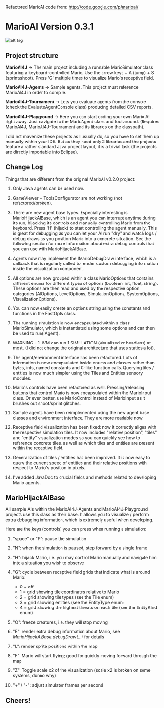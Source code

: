 Refactored MarioAI code from: http://code.google.com/p/marioai/

# MarioAI Version 0.3.1

![alt tag](https://github.com/medovina/MarioAI/raw/master/MarioAI4J/MatioAI4J.png)

## Project structure

**MarioAI4J** -> The main project including a runnable MarioSimulator class featuring a keyboard-controlled Mario.  Use the arrow keys + A (jump) + S (sprint/shoot).  Press 'G' multiple times to visualize Mario's receptive field.

**MarioAI4J-Agents** -> Sample agents.  This project must reference MarioAI4J in order to compile.

**MarioAI4J-Tournament** -> Lets you evaluate agents from the console (check the EvaluateAgentConsole class) producing detailed CSV reports.

**MarioAI4J-Playground** -> Here you can start coding your own Mario AI right away.  Just navigate to the MarioAgent class and fool around.  (Requires MarioAI4J, MarioAI4J-Tournament and its libraries on the classpath).

I did not mavenize these projects as I usually do, so you have to set them up manually within your IDE.  But as they need only 2 libraries and the projects feature a rather standard Java project layout, it is a trivial task (the projects are directly importable into Eclipse).

## Change Log

Things that are different from the original MarioAI v0.2.0 project:

1) Only Java agents can be used now.

2) GameViewer + ToolsConfigurator are not working (not refactored/broken).

3) There are new agent base types.  Especially interesting is MarioHijackAIBase, which is an agent you can interrupt anytime during its run, hijacking its controls and manually controlling Mario from the keyboard.  Press 'H' (hijack) to start controlling the agent manually.  This is great for debugging as you can let your AI run "dry" and watch logs / debug draws as you position Mario into a concrete situation.  See the following section for more information about extra debug controls that you can use with MarioHijackAIBase.

4) Agents now may implement the IMarioDebugDraw interface, which is a callback that is regularly called to render custom debugging information inside the visualization component.

5) All options are now grouped within a class MarioOptions that contains different enums for different types of options (boolean, int, float, string).  These options are then read and used by the respective option categories (AIOptions, LevelOptions, SimulationOptions, SystemOptions, VisualizationOptions).

6) You can now easily create an options string using the constants and functions in the FastOpts class.

7) The running simulation is now encapsulated within a class MarioSimulator, which is instantiated using some options and can then be used to run(IAgent).

8) WARNING - 1 JVM can run 1 SIMULATION (visualized or headless) at most.  (I did not change the original architecture that uses statics a lot).

9) The agent/environment interface has been refactored.  Lots of information is now encapsulated inside enums and classes rather than bytes, ints, named constants and C-like function calls.  Querying tiles / entities is now much simpler using the Tiles and Entities sensory modules.

10) Mario's controls have been refactored as well.  Pressing/releasing buttons that control Mario is now encapsulated within the MarioInput class. Or even better, use MarioControl instead of MarioInput as it brushes out shoot/sprint glitches.

11) Sample agents have been reimplemented using the new agent base classes and environment interface.  They are more readable now.

12) Receptive field visualization has been fixed: now it correctly aligns with the respective simulation tiles.  It now includes "relative position", "tiles" and "entity" visualization modes so you can quickly see how to reference concrete tiles, as well as which tiles and entities are present within the receptive field.

13) Generalization of tiles / entities has been improved.  It is now easy to query the current speed of entities and their relative positions with respect to Mario's position in pixels.

14) I've added JavaDoc to crucial fields and methods related to developing Mario agents.

## MarioHijackAIBase 

All sample AIs within the MarioAI4J-Agents and MarioAI4J-Playground projects use this class as their base.  It allows you to visualize / perform extra debugging information, which is extremely useful when developing.

Here are the keys (controls) you can press when running a simulation:

1. "space" or "P": pause the simulation
2. "N": when the simulation is paused, step forward by a single frame
3. "H": hijack Mario, i.e. you may control Mario manually and navigate him into a situation you wish to observe
4. "G": cycle between receptive field grids that indicate what is around Mario:

   * 0 = off
   * 1 = grid showing tile coordinates relative to Mario
   * 2 = grid showing tile types (see the Tile enum)
   * 3 = grid showing entities (see the EntityType enum)
   * 4 = grid showing the highest threats on each tile (see the EntityKind enum)
 
5. "O": freeze creatures, i.e. they will stop moving
6. "E": render extra debug information about Mario, see _MarioHijackAIBase.debugDraw(...)_ for details
7. "L": render sprite positions within the map
8. "F": Mario will start flying; good for quickly moving forward through the map
9. "Z": Toggle scale x2 of the visualization (scale x2 is broken on some systems, dunno why)
10. "+" / "-": adjust simulator frames per second

## Cheers!

